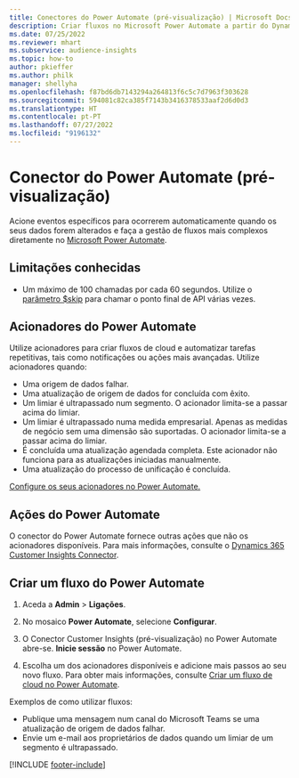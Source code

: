 ```yaml
---
title: Conectores do Power Automate (pré-visualização) | Microsoft Docs
description: Criar fluxos no Microsoft Power Automate a partir do Dynamics 365 Customer Insights.
ms.date: 07/25/2022
ms.reviewer: mhart
ms.subservice: audience-insights
ms.topic: how-to
author: pkieffer
ms.author: philk
manager: shellyha
ms.openlocfilehash: f87bd6db7143294a264813f6c5c7d7963f303628
ms.sourcegitcommit: 594081c82ca385f7143b3416378533aaf2d6d0d3
ms.translationtype: HT
ms.contentlocale: pt-PT
ms.lasthandoff: 07/27/2022
ms.locfileid: "9196132"
---
```

# <a name="power-automate-connector-preview"></a>Conector do Power Automate (pré-visualização)

Acione eventos específicos para ocorrerem automaticamente quando os seus dados forem alterados e faça a gestão de fluxos mais complexos diretamente no [Microsoft Power Automate](https://flow.microsoft.com/).

## <a name="known-limitations"></a>Limitações conhecidas

- Um máximo de 100 chamadas por cada 60 segundos. Utilize o [parâmetro $skip](/connectors/customerinsights/#get-items-from-an-entity) para chamar o ponto final de API várias vezes.

## <a name="power-automate-triggers"></a>Acionadores do Power Automate

Utilize acionadores para criar fluxos de cloud e automatizar tarefas repetitivas, tais como notificações ou ações mais avançadas. Utilize acionadores quando:

- Uma origem de dados falhar.
- Uma atualização de origem de dados for concluída com êxito.
- Um limiar é ultrapassado num segmento. O acionador limita-se a passar acima do limiar.
- Um limiar é ultrapassado numa medida empresarial. Apenas as medidas de negócio sem uma dimensão são suportadas. O acionador limita-se a passar acima do limiar.
- É concluída uma atualização agendada completa. Este acionador não funciona para as atualizações iniciadas manualmente.
- Uma atualização do processo de unificação é concluída.

[Configure os seus acionadores no Power Automate.](https://flow.microsoft.com/connectors/shared_customerinsights/dynamics-365-customer-insights-connector/)

## <a name="power-automate-actions"></a>Ações do Power Automate

O conector do Power Automate fornece outras ações que não os acionadores disponíveis. Para mais informações, consulte o [Dynamics 365 Customer Insights Connector](/connectors/customerinsights/).

## <a name="create-a-power-automate-flow"></a>Criar um fluxo do Power Automate

1. Aceda a **Admin** > **Ligações**.

1. No mosaico **Power Automate**, selecione **Configurar**.

1. O Conector Customer Insights (pré-visualização) no Power Automate abre-se. **Inicie sessão** no Power Automate.

1. Escolha um dos acionadores disponíveis e adicione mais passos ao seu novo fluxo. Para obter mais informações, consulte [Criar um fluxo de cloud no Power Automate](/power-automate/get-started-logic-flow).

Exemplos de como utilizar fluxos: 
- Publique uma mensagem num canal do Microsoft Teams se uma atualização de origem de dados falhar. 
- Envie um e-mail aos proprietários de dados quando um limiar de um segmento é ultrapassado.

[!INCLUDE [footer-include](includes/footer-banner.md)]
